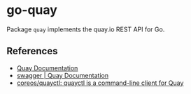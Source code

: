 # go-quay

Package `quay` implements the quay.io REST API for Go.

## References
- [Quay Documentation](https://docs.quay.io/api/)
- [swagger | Quay Documentation](https://docs.quay.io/api/swagger/)
- [coreos/quayctl: quayctl is a command-line client for Quay](https://github.com/coreos/quayctl)
